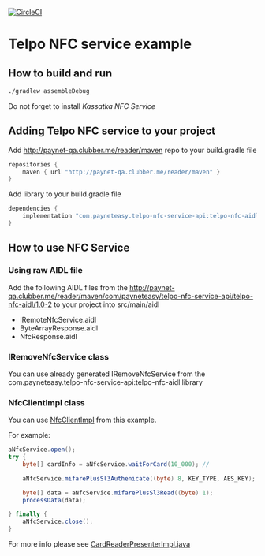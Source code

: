 [![CircleCI](https://circleci.com/gh/payneteasy/telpo-nfc-service-example.svg?style=svg)](https://circleci.com/gh/payneteasy/telpo-nfc-service-example)

# Telpo NFC service example

## How to build and run 

```bash
./gradlew assembleDebug
```

Do not forget to install *Kassatka NFC Service*

## Adding Telpo NFC service to your project

Add http://paynet-qa.clubber.me/reader/maven repo to your build.gradle file

```groovy
repositories {
    maven { url "http://paynet-qa.clubber.me/reader/maven" }
}
```

Add library to your build.gradle file

```groovy
dependencies {
    implementation "com.payneteasy.telpo-nfc-service-api:telpo-nfc-aidl:1.0-2";
}
```
## How to use NFC Service

### Using raw AIDL file

Add the following AIDL files from the http://paynet-qa.clubber.me/reader/maven/com/payneteasy/telpo-nfc-service-api/telpo-nfc-aidl/1.0-2
to your project into src/main/aidl
* IRemoteNfcService.aidl
* ByteArrayResponse.aidl 
* NfcResponse.aidl

### IRemoveNfcService class

You can use already generated IRemoveNfcService from the com.payneteasy.telpo-nfc-service-api:telpo-nfc-aidl library

### NfcClientImpl class

You can use [NfcClientImpl](https://github.com/payneteasy/telpo-nfc-service-example/blob/master/app/src/main/java/com/payneteasy/telpo/nfc/example/client/NfcClientImpl.java) from this example.

For example:
```java
aNfcService.open();
try {
    byte[] cardInfo = aNfcService.waitForCard(10_000); //

    aNfcService.mifarePlusSl3Authenicate((byte) 8, KEY_TYPE, AES_KEY);

    byte[] data = aNfcService.mifarePlusSl3Read((byte) 1);
    processData(data);

} finally {
    aNfcService.close();
}
```

For more info please see [CardReaderPresenterImpl.java](https://github.com/payneteasy/telpo-nfc-service-example/blob/8188acfa836bbec1b96a2d6bf801c7e925268979/app/src/main/java/com/payneteasy/telpo/nfc/example/cardreader/CardReaderPresenterImpl.java#L50-L61)
